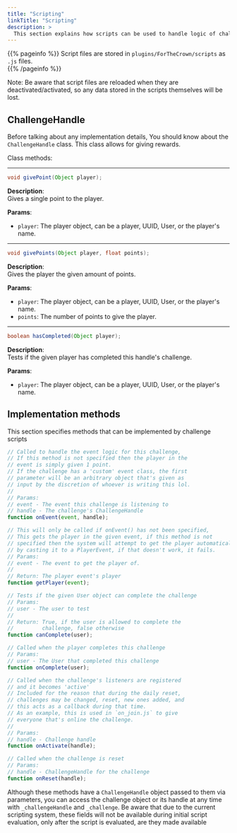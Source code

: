 ```yaml
---
title: "Scripting"
linkTitle: "Scripting"
description: >
  This section explains how scripts can be used to handle logic of challenges.
---
```


{{% pageinfo %}}
Script files are stored in `plugins/ForTheCrown/scripts` as `.js` files.  
{{% /pageinfo %}}

Note: Be aware that script files are reloaded when they are deactivated/activated, so any data stored in the scripts themselves will be lost.


## ChallengeHandle
Before talking about any implementation details, You should know about the `ChallengeHandle` class. This class allows for giving rewards.

Class methods:

---
```java
void givePoint(Object player);
```
**Description**:  
Gives a single point to the player.
  
**Params**:
- `player`: The player object, can be a player, UUID, User, or the player's name.
---
```java
void givePoints(Object player, float points);
```
**Description**:  
Gives the player the given amount of points.  
  
**Params**:
- `player`: The player object, can be a player, UUID, User, or the player's name.
- `points`: The number of points to give the player.
---
```java
boolean hasCompleted(Object player);
```
**Description**:  
Tests if the given player has completed this handle's challenge.  
  
**Params**:
- `player`: The player object, can be a player, UUID, User, or the player's name.
## Implementation methods
This section specifies methods that can be implemented by challenge scripts
```js
// Called to handle the event logic for this challenge,
// If this method is not specified then the player in the
// event is simply given 1 point.
// If the challenge has a 'custom' event class, the first
// parameter will be an arbitrary object that's given as
// input by the discretion of whoever is writing this lol.
// 
// Params:
// event - The event this challenge is listening to
// handle - The challenge's ChallengeHandle
function onEvent(event, handle);

// This will only be called if onEvent() has not been specified,
// This gets the player in the given event, if this method is not
// specified then the system will attempt to get the player automatically,
// by casting it to a PlayerEvent, if that doesn't work, it fails.
// Params:
// event - The event to get the player of.
// 
// Return: The player event's player
function getPlayer(event);

// Tests if the given User object can complete the challenge
// Params:
// user - The user to test
//
// Return: True, if the user is allowed to complete the 
// 		   challenge, false otherwise
function canComplete(user);

// Called when the player completes this challenge
// Params:
// user - The User that completed this challenge
function onComplete(user);

// Called when the challenge's listeners are registered
// and it becomes 'active' 
// Included for the reason that during the daily reset,
// challenges may be changed, reset, new ones added, and
// this acts as a callback during that time.
// As an example, this is used in `on_join.js` to give
// everyone that's online the challenge.
// 
// Params:
// handle - Challenge handle
function onActivate(handle);

// Called when the challenge is reset
// Params:
// handle - ChallengeHandle for the challenge
function onReset(handle);

```
Although these methods have a `ChallengeHandle` object passed to them via parameters, 
you can access the challenge object or its handle at any time with `_challengeHandle` 
and `_challenge`. Be aware that due to the current scripting system, these fields will 
not be available during initial script evaluation, only after the script is evaluated, 
are they made available